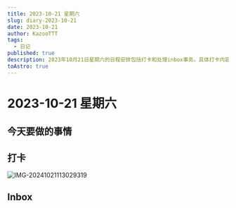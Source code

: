 ```yaml
---
title: 2023-10-21 星期六
slug: diary-2023-10-21
date: 2023-10-21
author: KazooTTT
tags:
  - 日记
published: true
description: 2023年10月21日星期六的日程安排包括打卡和处理inbox事务。具体打卡内容通过一张图片展示，而inbox的具体内容未详细说明。
toAstro: true
---
```


# 2023-10-21 星期六

<!-- start of weread -->
<!-- end of weread -->

## 今天要做的事情

## 打卡

![IMG-20241021113029319](https://pictures.kazoottt.top/2024/11/20241125-2c8dfa24dd6c560da504635981725bb0.png)

## Inbox